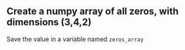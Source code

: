 ## Create a numpy array of all zeros, with dimensions (3,4,2)

Save the value in a variable named `zeros_array`
